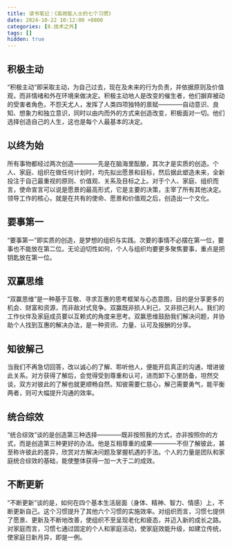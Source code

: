 ```yaml
---
title: 读书笔记：《高效能人士的七个习惯》
date: 2024-10-22 10:12:00 +0800
categories: [8.技术之外]
tags: []
hidden: true
---
```


## 积极主动

“积极主动”即采取主动，为自己过去，现在及未来的行为负责，并依据原则及价值观，而非情绪和外在环境来做决定。积极主动地人是改变的催生者，他们摒弃被动的受害者角色，不怨天尤人，发挥了人类四项独特的禀赋————自动意识、良知、想象力和独立意识，同时以由内而外的方式来创造改变，积极面对一切。他们选择创造自己的人生，这也是每个人最基本的决定。

## 以终为始

所有事物都经过两次创造————先是在脑海里酝酿，其次才是实质的创造。个人、家庭、组织在做任何计划时，均先拟出愿景和目标，然后据此塑造未来，全新投注于自己最重视的原则、价值观、关系及目标之上。对于个人、家庭、组织而言，使命宣言可以说是愿景的最高形式，它是主要的决策，主宰了所有其他决定。领导工作的核心，就是在共有的使命、愿景和价值观之后，创造出一个文化。

## 要事第一

“要事第一”即实质的创造，是梦想的组织与实践。次要的事情不必摆在第一位，要事也不能放在第二位。无论迫切性如何，个人与组织均要更多聚焦要事，重点是把钥匙放在第一位。

## 双赢思维

“双赢思维”是一种基于互敬、寻求互惠的思考框架与心态意图，目的是分享更多的机会、财富和资源，而非敌对式竞争。双赢既非损人利己，又非损己利人。我们的工作伙伴及家庭成员要以互赖式的角度来思考。双赢思维鼓励我们解决问题，并协助个人找到互惠的解决办法，是一种资讯、力量、认可及报酬的分享。

## 知彼解己

当我们不再急切回答，改以诚心的了解、聆听他人，便能开启真正的沟通，增进彼此关系。对方获得了解后，会觉得受到尊重和认可，进而卸下心里防备，坦然交谈，双方对彼此的了解也就更顺畅自然。知彼需要仁慈心，解己需要勇气，能平衡两者，则可大幅提升沟通的效率。

## 统合综效

“统合综效”谈的是创造第三种选择————既非按照我的方式，亦非按照你的方式，而是创造第三种更好的办法。他是互相尊重的成果————不但了解彼此，甚至称许彼此的差异，欣赏对方解决问题及掌握机遇的手法。个人的力量是团队和家庭统合综效的基础，能使整体获得一加一大于二的成效。

## 不断更新

“不断更新”谈的是，如何在四个基本生活层面（身体、精神、智力、情感）上，不断更新自己。这个习惯提升了其他六个习惯的实施效率。对组织而言，习惯七提供了愿景、更新及不断地改善，使组织不至呈现老化和疲态，并迈入新的成长之路。对家庭而言，习惯七通过固定的个人和家庭活动，使家庭效能升级，如建立传统，使家庭日新月异，即是一例。